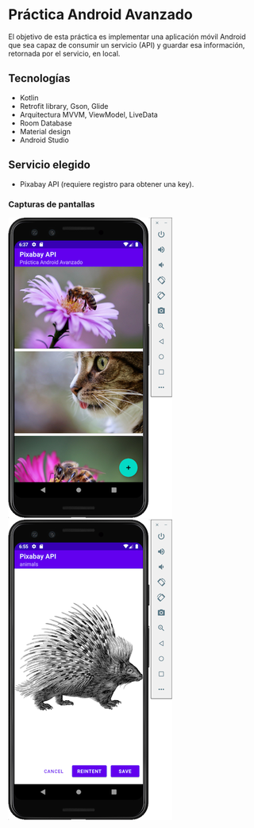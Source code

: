 # Práctica Android Avanzado

El objetivo de esta práctica es implementar una aplicación móvil Android que sea capaz de consumir un servicio (API) y guardar esa información, retornada por el servicio, en local.

## Tecnologías

- Kotlin
- Retrofit library, Gson, Glide
- Arquitectura MVVM, ViewModel, LiveData
- Room Database
- Material design
- Android Studio

## Servicio elegido

- Pixabay API (requiere registro para obtener una key).

### Capturas de pantallas

![main](./screens/main.png "Main")
![detail](./screens/detail.png "Detail")
